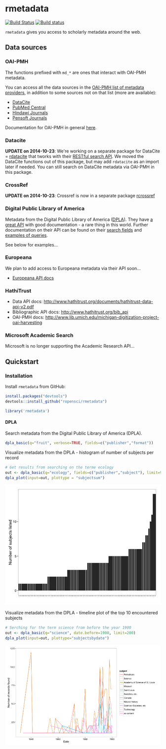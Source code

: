rmetadata
=========

[![Build Status](https://api.travis-ci.org/ropensci/rmetadata.png)](https://travis-ci.org/ropensci/rmetadata)
[![Build status](https://ci.appveyor.com/api/projects/status/yrkc171a9yue73t6?svg=true)](https://ci.appveyor.com/project/sckott/rmetadata)

`rmetadata` gives you access to scholarly metadata around the web.

## Data sources

### OAI-PMH

The functions prefixed with `md_*` are ones that interact with OAI-PMH metadata.

You can access all the data sources in the [OAI-PMH list of metadata providers](http://www.openarchives.org/Register/BrowseSites), in addition to some sources not on that list (more are available):

+ [DataCite](http://datacite.org/)
+ [PubMed Central](http://www.ncbi.nlm.nih.gov/pmc/)
+ [Hindawi Journals](http://www.hindawi.com/journals/)
+ [Pensoft Journals](http://www.pensoft.net/index.php)

Documentation for OAI-PMH in general [here](http://www.openarchives.org/OAI/openarchivesprotocol.html).

### Datacite

**UPDATE on 2014-10-23**: We're working on a separate package for DataCite = [rdatacite](https://github.com/ropensci/rdatacite) that tworks with their [RESTful search API](http://search.datacite.org/help.html). We moved the DataCite functions out of this package, but may add `rdatacite` as an import later if needed. You can still search on DataCite metadata via OAI-PMH in this package.

### CrossRef

**UPDATE on 2014-10-23**: Crossref is now in a separate package [rcrossref](https://github.com/ropensci/rcrossref)

### Digital Public Library of America

Metadata from the Digital Public Library of America ([DPLA](http://dp.la/)). They have [a great API](https://github.com/dpla/platform) with good documentation - a rare thing in this world. Further documentation on their API can be found on their [search fields](http://dp.la/info/developers/codex/responses/field-reference/) and [examples of queries](http://dp.la/info/developers/codex/requests/).

See below for examples...

### Europeana

We plan to add access to Europeana metadata via their API soon...

* [Europeana API docs](#)

### HathiTrust

* Data API docs: http://www.hathitrust.org/documents/hathitrust-data-api-v2.pdf
* Bibliographic API docs: http://www.hathitrust.org/bib_api
* OAI-PMH docs: http://www.lib.umich.edu/michigan-digitization-project-oai-harvesting

### Microsoft Academic Search

Microsoft is no longer supporting the Academic Research API...

<!-- Get your Microsoft Academic Search API key [here](http://academic.research.microsoft.com/About/Help.htm#4). Put your API key in your .Rprofile file using exactly this: `options(MicAcaRes = "YOURAPIKEY")`. See [here](http://academic.research.microsoft.com/about/Microsoft%20Academic%20Search%20API%20User%20Manual.pdf) for API docs. Things to note:

+ The service, application, tool, website, or a feature in a product that you build can be for non-commercial use only or must be available in free version of the product.
+ All their APIs come with the standard 200 queries per minute.
+ Each API call returns only 100 items per call.
+ You can not use the API to crawl the entire corpus. -->

## Quickstart

### Installation

Install `rmetadata` from GitHub:


```r
install.packages("devtools")
devtools::install_github("ropensci/rmetadata")
```


```r
library('rmetadata')
```

#### DPLA 

Search metadata from the Digital Public Library of America (DPLA).


```r
dpla_basic(q="fruit", verbose=TRUE, fields=c("publisher","format"))
```

Visualize metadata from the DPLA - histogram of number of subjects per record


```r
# Get results from searching on the terme ecology
out <- dpla_basic(q="ecology", fields=c("publisher","subject"), limit=90)
dpla_plot(input=out, plottype = "subjectsum")
```

![](inst/img/dpla_subjects_barplot.png)

Visualize metadata from the DPLA - timeline plot of the top 10 encountered subjects


```r
# Serching for the term science from before the year 1900
out <- dpla_basic(q="science", date.before=1900, limit=200)
dpla_plot(input=out, plottype="subjectsbydate")
```

![](inst/img/dpla_subjects_through_time.png)
